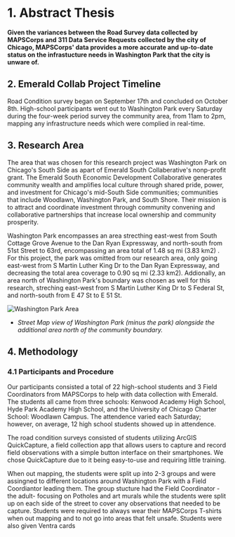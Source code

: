 # 1. Abstract Thesis
**Given the variances between the Road Survey data collected by MAPSCorps and 311 Data Service Requests collected by the city of Chicago, MAPSCorps' data provides a more accurate and up-to-date status on the infrastucture needs in Washington Park that the city is unware of.** 

## 2. Emerald Collab Project Timeline 
Road Condition survey began on September 17th and concluded on October 8th. High-school participants went out to Washington Park every Saturday during the four-week period survey the community area, from 11am to 2pm, mapping any infrastructure needs which were complied in real-time. 

## 3. Research Area
The area that was chosen for this research project was Washington Park on Chicago's South Side as apart of Emerald South Collaberative's nonp-profit grant. The Emerald South Economic Development Collaborative generates community wealth and amplifies local culture through shared pride, power, and investment for Chicago's mid-South Side communities; communities that include Woodlawn, Washington Park, and South Shore. Their mission is to attract and coordinate investment through community convening and collaborative partnerships that increase local ownership and community prosperity.

Washington Park encompasses an area strecthing east-west from South Cottage Grove Avenue to the Dan Ryan Expressway, and north-south from 51st Street to 63rd, encompassing an area total of 1.48 sq mi (3.83 km2) . For this project, the park was omitted from our research area, only going east-west from S Martin Luther King Dr to the Dan Ryan Expressway, and decreasing the total area coverage to 0.90 sq mi (2.33 km2). Addionally, an area north of Washington Park's boundary was chosen as well for this research, streching east-west from S Martin Luther King Dr to S Federal St, and north-south  from E 47 St to E 51 St.

![Washington Park Area](https://i.imgur.com/EhisTEm.png "Research Area")
- *Street Map view of Washington Park (minus the park) alongside the additional area north of the community boundary.*

## 4. Methodology
### 4.1 Participants and Procedure 
Our participants consisted a total of 22 high-school students and 3 Field Coordinators from MAPSCorps to help with data collection with Emerald. The students all came from three schools: Kenwood Academy High School, Hyde Park Academy High School, and the University of Chicago Charter School: Woodlawn Campus. The attendence varied each Saturday; however, on average, 12 high school students showed up in attendence.

The road condition surveys consisted of students utilizing ArcGIS QuickCapture, a field collection app that allows users to capture and record field observations with a simple button interface on their smartphones. We chose QuickCapture due to it being easy-to-use and requiring little training.

When out mapping, the students were split up into 2-3 groups and were assingned to different locations around Washington Park with a Field Coordiantor leading them. The group stucture had the Field Coordinator - the adult- focusing on Potholes and art murals while the students were split up on each side of the street to cover any observations that needed to be capture. Students were required to always wear their MAPSCorps T-shirts when out mapping and to not go into areas that felt unsafe. Students were also given Ventra cards 

